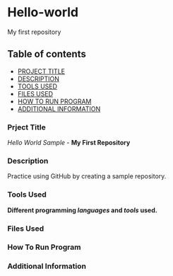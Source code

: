 # Hello-world
My first repository

## Table of contents

- [PROJECT TITLE](#Project-Title)
- [DESCRIPTION](#Description)
- [TOOLS USED](#Tools-Used)
- [FILES USED](#Files-Used)
- [HOW TO RUN PROGRAM](#How-To-Run-Program)
- [ADDITIONAL INFORMATION](#Additional-Information)


### Prject Title

*Hello World Sample* - **My First Repository** 

### Description

Practice using GitHub by creating a sample repository. 

### Tools Used

**Different programming _languages_ and _tools_ used.**

### Files Used

### How To Run Program

### Additional Information
